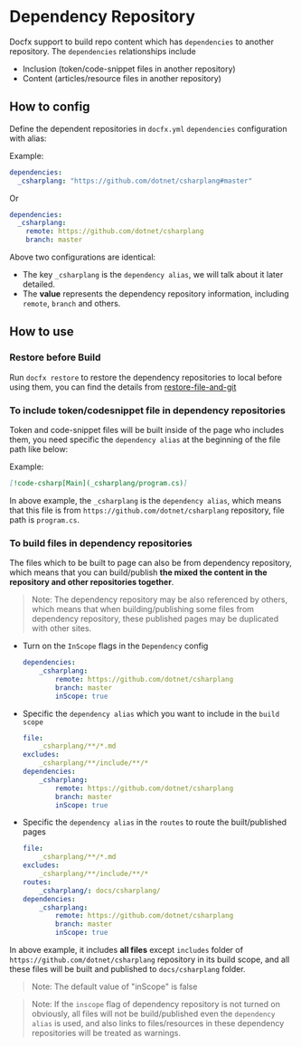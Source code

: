 # Dependency Repository

Docfx support to build repo content which has `dependencies` to another repository. The `dependencies` relationships include

  - Inclusion (token/code-snippet files in another repository)
  - Content (articles/resource files in another repository)

## How to config

Define the dependent repositories in `docfx.yml` `dependencies` configuration with alias:

Example:

```yml
dependencies:
  _csharplang: "https://github.com/dotnet/csharplang#master"
```
Or

```yml
dependencies:
  _csharplang: 
    remote: https://github.com/dotnet/csharplang
    branch: master
```

Above two configurations are identical:
  - The key `_csharplang` is the `dependency alias`, we will talk about it later detailed.
  - The **value** represents the dependency repository information, including `remote`, `branch` and others.

## How to use

### Restore before Build

Run `docfx restore` to restore the dependency repositories to local before using them, you can find the details from [restore-file-and-git](./restore-file-and-git.md#restore-dependency-repositories)

### To include token/codesnippet file in dependency repositories

Token and code-snippet files will be built inside of the page who includes them, you need specific the `dependency alias` at the beginning of the file path like below:

Example: 

```md
[!code-csharp[Main](_csharplang/program.cs)]
```

In above example, the `_csharplang` is the `dependency alias`, which means that this file is from `https://github.com/dotnet/csharplang` repository, file path is `program.cs`.

### To build files in dependency repositories

The files which to be built to page can also be from dependency repository, which means that you can build/publish **the mixed the content in the repository and other repositories together**.

> Note: The dependency repository may be also referenced by others, which means that when building/publishing some files from dependency repository, these published pages may be duplicated with other sites.

- Turn on the `InScope` flags in the `Dependency` config

    ```yml
    dependencies:
        _csharplang: 
            remote: https://github.com/dotnet/csharplang
            branch: master
            inScope: true
    ```

- Specific the `dependency alias` which you want to include in the `build scope`

    ```yml
    file:
        _csharplang/**/*.md
    excludes:
        _csharplang/**/include/**/*
    dependencies:
        _csharplang: 
            remote: https://github.com/dotnet/csharplang
            branch: master
            inScope: true
    ```

- Specific the `dependency alias` in the `routes` to route the built/published pages

    ```yml
    file:
        _csharplang/**/*.md
    excludes:
        _csharplang/**/include/**/*
    routes:
        _csharplang/: docs/csharplang/
    dependencies:
        _csharplang: 
            remote: https://github.com/dotnet/csharplang
            branch: master
            inScope: true
    ```

In above example, it includes **all files** except `includes` folder of `https://github.com/dotnet/csharplang` repository in its build scope, and all these files will be built and published to `docs/csharplang` folder.

> Note: The default value of "inScope" is false

> Note: If the `inscope` flag of dependency repository is not turned on obviously, all files will not be build/published even the `dependency alias` is used, and also links to files/resources in these dependency repositories will be treated as warnings.

